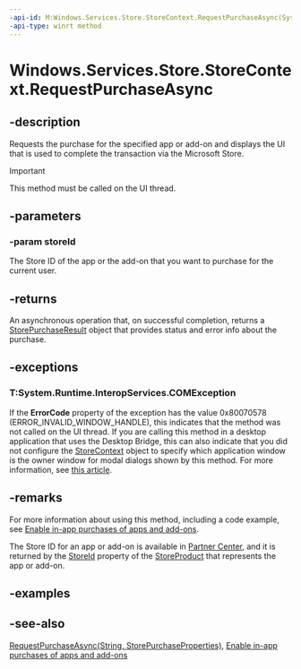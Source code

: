 ```yaml
---
-api-id: M:Windows.Services.Store.StoreContext.RequestPurchaseAsync(System.String)
-api-type: winrt method
---
```


<!-- Method syntax
public Windows.Foundation.IAsyncOperation<Windows.Services.Store.StorePurchaseResult> RequestPurchaseAsync(System.String storeId)
-->

# Windows.Services.Store.StoreContext.RequestPurchaseAsync

## -description
Requests the purchase for the specified app or add-on and displays the UI that is used to complete the transaction via the Microsoft Store.

> [!IMPORTANT]
> This method must be called on the UI thread.

## -parameters
### -param storeId
The Store ID of the app or the add-on that you want to purchase for the current user.

## -returns
An asynchronous operation that, on successful completion, returns a [StorePurchaseResult](storepurchaseresult.md) object that provides status and error info about the purchase.

## -exceptions
### T:System.Runtime.InteropServices.COMException

If the **ErrorCode** property of the exception has the value 0x80070578 (ERROR_INVALID_WINDOW_HANDLE), this indicates that the method was not called on the UI thread. If you are calling this method in a desktop application that uses the Desktop Bridge, this can also indicate that you did not configure the [StoreContext](storecontext.md) object to specify which application window is the owner window for modal dialogs shown by this method. For more information, see [this article](/windows/uwp/monetize/in-app-purchases-and-trials#desktop).

## -remarks
For more information about using this method, including a code example, see [Enable in-app purchases of apps and add-ons](/windows/uwp/monetize/enable-in-app-purchases-of-apps-and-add-ons).

The Store ID for an app or add-on is available in [Partner Center](https://partner.microsoft.com/dashboard), and it is returned by the [StoreId](storeproduct_storeid.md) property of the [StoreProduct](storeproduct.md) that represents the app or add-on.

## -examples

## -see-also
[RequestPurchaseAsync(String, StorePurchaseProperties)](storecontext_requestpurchaseasync_1039951085.md), [Enable in-app purchases of apps and add-ons](/windows/uwp/monetize/enable-in-app-purchases-of-apps-and-add-ons)
